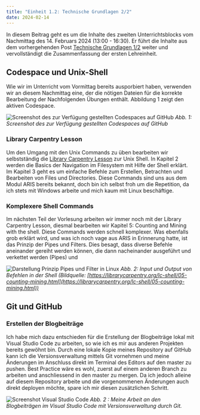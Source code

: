 ```yaml
---
title: "Einheit 1.2: Technische Grundlagen 2/2"
date: 2024-02-14
---
```


In diesem Beitrag geht es um die Inhalte des zweiten Unterrichtsblocks vom Nachmittag des 14. Februars 2024 (13:00 - 16:30). Er führt die Inhalte aus dem vorhergehenden Post [Technische Grundlagen 1/2](https://sagerin94.github.io/Lerntagebuch_BAIN/2024/02/14/einheit1_part1.html) weiter und vervollständigt die Zusammenfassung der ersten Lehreinheit.

## Codespace und Unix-Shell

Wie wir im Unterricht vom Vormittag bereits ausporbiert haben, verwenden wir an diesem Nachmittag eine, der die nötigen Dateien für die korrekte Bearbeitung der Nachfolgenden Übungen enthält. Abbildung 1 zeigt den aktiven Codespace.  

![Screenshot des zur Verfügung gestellten Codespaces auf GitHub](\Lerntagebuch_BAIN\images\Screenshot_codespace.jpg)
*Abb. 1: Screenshot des zur Verfügung gestellten Codespaces auf GitHub*

### Library Carpentry Lesson

Um den Umgang mit den Unix Commands zu üben bearbeiten wir selbstständig die [Library Carpentry Lesson](https://librarycarpentry.org/lc-shell/02-navigating-the-filesystem.html) zur Unix Shell. In Kapitel 2 werden die Basics der Navigation im Filesystem mit Hilfe der Shell erklärt. Im Kapitel 3 geht es um einfache Befehle zum Erstellen, Betrachten und Bearbeiten von Files und Directories. Diese Commands sind uns aus dem Modul ARIS bereits bekannt, doch bin ich selbst froh um die Repetition, da ich stets mit Windows arbeite und mich kaum mit Linux beschäftige.  

### Komplexere Shell Commands

Im nächsten Teil der Vorlesung arbeiten wir immer noch mit der Library Carpentry Lesson, diesmal bearbeiten wir Kapitel 5: Counting and Mining with the shell. Diese Commands werden schnell komplexer. Was ebenfalls grob erklärt wird, und was ich noch vage aus ARIS in Erinnerung hatte, ist das Prinzip der Pipes und Filters. Dies besagt, dass diverse Befehle aneinander gereiht werden können, die dann nacheinander ausgeführt und verkettet werden (Pipes) und 


![Darstellung Prinzip Pipes und Filter in Linux](\Lerntagebuch_BAIN\images\Screenshot_pipes_filters.jpg)
*Abb. 2: Input und Output von Befehlen in der Shell (Bildquelle: [https://librarycarpentry.org/lc-shell/05-counting-mining.html](https://librarycarpentry.org/lc-shell/05-counting-mining.html))*


## Git und GitHub


### Erstellen der Blogbeiträge

Ich habe mich dazu entschieden für die Erstellung der Blogbeiträge lokal mit Visual Studio Code zu arbeiten, so wie ich es mir aus anderen Projekten bereits gewöhnt bin. Durch eine lokale Kopie meines Repository auf GitHub kann ich die Versionsverwaltung mittels Git vornehmen und meine Änderungen im Anschluss direkt im Terminal des Editors auf den master zu pushen. Best Practice wäre es wohl, zuerst auf einem anderen Branch zu arbeiten und anschliessend in den master zu mergen. Da ich jedoch alleine auf diesem Repository arbeite und die vorgenommenen Änderungen auch direkt deployen möchte, spare ich mir diesen zusätzlichen Schritt. 

![Screenshot Visual Studio Code](\Lerntagebuch_BAIN\images\Screenshot_VSCode.jpg)
*Abb. 2 : Meine Arbeit an den Blogbeiträgen im Visual Studio Code mit Versionsverwaltung durch Git.*


